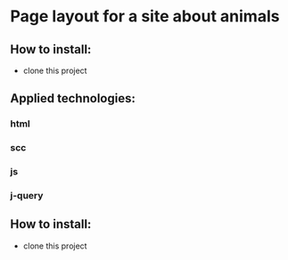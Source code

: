 # Page layout for a site about animals

## How to install:
- clone this project

## Applied technologies:
### html
### scc
### js
### j-query

## How to install:
- clone this project
